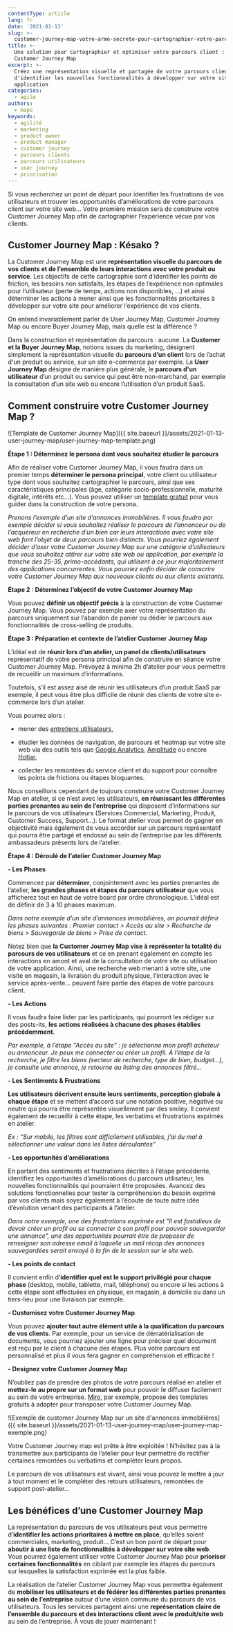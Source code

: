 ```yaml
---
contentType: article
lang: fr
date: '2021-01-13'
slug: >-
  customer-journey-map-votre-arme-secrete-pour-cartographier-votre-parcours-client
title: >-
  Une solution pour cartographier et optimiser votre parcours client : la
  Customer Journey Map
excerpt: >-
  Créez une représentation visuelle et partagée de votre parcours client afin
  d'identifier les nouvelles fonctionnalités à développer sur votre site ou
  application
categories:
  - agile
authors:
  - mapo
keywords:
  - agilité
  - marketing
  - product owner
  - product manager
  - customer journey
  - parcours clients
  - parcours utilisateurs
  - user journey
  - priorisation
---
```


Si vous recherchez un point de départ pour identifier les frustrations de vos utilisateurs et trouver les opportunités d’améliorations de votre parcours client sur votre site web... Votre première mission sera de construire votre Customer Journey Map afin de cartographier l’expérience vécue par vos clients.

## Customer Journey Map : Késako ?

La Customer Journey Map est une **représentation visuelle du parcours de vos clients et de l’ensemble de leurs interactions avec votre produit ou service**. Les objectifs de cette cartographie sont d’identifier les points de friction, les besoins non satisfaits, les étapes de l’expérience non optimales pour l’utilisateur (perte de temps, actions non disponibles, ...) et ainsi déterminer les actions à mener ainsi que les fonctionnalités prioritaires à développer sur votre site pour améliorer l’expérience de vos clients.

On entend invariablement parler de User Journey Map, Customer Journey Map ou encore Buyer Journey Map, mais quelle est la différence ?

Dans la construction et représentation du parcours : aucune. La **Customer et la Buyer Journey Map**, notions issues du marketing, désignent simplement la représentation visuelle du **parcours d’un client** lors de l’achat d'un produit ou service, sur un site e-commerce par exemple. La **User Journey Map** désigne de manière plus générale, le **parcours d'un utilisateur** d’un produit ou service qui peut être non-marchand, par exemple la consultation d’un site web ou encore l’utilisation d’un produit SaaS.

## Comment construire votre Customer Journey Map ?

![Template de Customer Journey Map]({{ site.baseurl }}/assets/2021-01-13-user-journey-map/user-journey-map-template.png)

**Étape 1 : Déterminez le persona dont vous souhaitez étudier le parcours**

Afin de réaliser votre Customer Journey Map, il vous faudra dans un premier temps **déterminer le persona principal**, votre client ou utilisateur type dont vous souhaitez cartographier le parcours, ainsi que ses caractéristiques principales (âge, catégorie socio-professionnelle, maturité digitale, intérêts etc…). Vous pouvez utiliser un [template gratuit](https://xtensio.com/user-persona/) pour vous guider dans la construction de votre persona.

*Prenons l’exemple d’un site d’annonces immobilières. Il vous faudra par exemple décider si vous souhaitez réaliser le parcours de l’annonceur ou de l’acquéreur en recherche d’un bien car leurs interactions avec votre site web font l’objet de deux parcours bien distincts. Vous pourriez également décider d’axer votre Customer Journey Map sur une catégorie d’utilisateurs que vous souhaitez attirer sur votre site web ou application, par exemple la tranche des 25-35, primo-accédants, qui utilisent à ce jour majoritairement des applications concurrentes. Vous pourriez enfin décider de conscrire votre Customer Journey Map aux nouveaux clients ou aux clients existants.*

**Étape 2 : Déterminez l’objectif de votre Customer Journey Map**

Vous pouvez **définir un objectif précis** à la construction de votre Customer Journey Map. Vous pouvez par exemple axer votre représentation du parcours uniquement sur l’abandon de panier ou dédier le parcours aux fonctionnalités de cross-selling de produits.

**Étape 3 : Préparation et contexte de l’atelier Customer Journey Map**

L’idéal est de **réunir lors d’un atelier, un panel de clients/utilisateurs** représentatif de votre persona principal afin de construire en séance votre Customer Journey Map. Prévoyez à minima 2h d’atelier pour vous permettre de recueillir un maximum d’informations.

Toutefois, s’il est assez aisé de réunir les utilisateurs d’un produit SaaS par exemple, il peut vous être plus difficile de réunir des clients de votre site e-commerce lors d’un atelier.

Vous pourrez alors :

- mener des [entretiens utilisateurs](https://blog.eleven-labs.com/fr/mener-entretien-utilisateur-benoit-blanc/),

- étudier les données de navigation, de parcours et heatmap sur votre site web via des outils tels que [Google Analytics](https://analytics.google.com/analytics/web/provision/#/provision), [Amplitude](https://amplitude.com/why-amplitude) ou encore [Hotjar](https://www.hotjar.com/?utm_campaign=HJ-Europe-Branded&utm_source=google&utm_medium=cpc&ads_adid=68694321016&ads_targetid=kwd-301757736238&utm_term=hotjar&keyword=hotjar&matchtype=e&geo=9056143&ads_creative=417642434545&ads_network=g&device=c&adpos=&gclid=Cj0KCQiA6Or_BRC_ARIsAPzuer-tUFomgc0zW2yUcfBOkWdno7p6i36IHZexxgXdwg1SkIjn6sWyLBYaAoZgEALw_wcB),

- collecter les remontées du service client et du support pour connaître les points de frictions ou étapes bloquantes.

Nous conseillons cependant de toujours construire votre Customer Journey Map en atelier, si ce n’est avec les utilisateurs, **en réunissant les différentes parties prenantes au sein de l’entreprise** qui disposent d’informations sur le parcours de vos utilisateurs (Services Commercial, Marketing, Produit, Customer Success, Support...). Le format atelier vous permet de gagner en objectivité mais également de vous accorder sur un parcours représentatif qui pourra être partagé et endossé au sein de l’entreprise par les différents ambassadeurs présents lors de l’atelier.

**Étape 4 : Déroulé de l’atelier Customer Journey Map**

**- Les Phases**

Commencez par **déterminer**, conjointement avec les parties prenantes de l’atelier, **les grandes phases et étapes du parcours utilisateur** que vous afficherez tout en haut de votre board par ordre chronologique. L’idéal est de définir de 3 à 10 phases maximum.

*Dans notre exemple d’un site d’annonces immobilières, on pourrait définir les phases suivantes : *Premier contact > Accès au site > Recherche de biens > Sauvegarde de biens > Prise de contact*.*

Notez bien que **la Customer Journey Map vise à représenter la totalité du parcours de vos utilisateurs** et ce en prenant également en compte les interactions en amont et aval de la consultation de votre site ou utilisation de votre application. Ainsi, une recherche web menant à votre site, une visite en magasin, la livraison du produit physique, l’interaction avec le service après-vente... peuvent faire partie des étapes de votre parcours client.

**- Les Actions**

Il vous faudra faire lister par les participants, qui pourront les rédiger sur des posts-its, **les actions réalisées à chacune des phases établies précédemment**.

*Par exemple, à l’étape "Accès au site" : *je sélectionne mon profil acheteur ou annonceur. Je peux me connecter ou créer un profil. À l’étape de la recherche, je filtre les biens (secteur de recherche, type de bien, budget…), je consulte une annonce, je retourne au listing des annonces filtré*...*

**- Les Sentiments & Frustrations**

**Les utilisateurs décrivent ensuite leurs sentiments, perception globale à chaque étape** et se mettent d’accord sur une notation positive, négative ou neutre qui pourra être représentée visuellement par des smiley. Il convient également de recueillir à cette étape, les verbatims et frustrations exprimés en atelier.

*Ex : “Sur mobile, les filtres sont difficilement utilisables, j’ai du mal à sélectionner une valeur dans les listes déroulantes”*

**- Les opportunités d’améliorations**

En partant des sentiments et frustrations décrites à l’étape précédente, identifiez les opportunités d’améliorations du parcours utilisateur, les nouvelles fonctionnalités qui pourraient être proposées. Avancez des solutions fonctionnelles pour tester la compréhension du besoin exprimé par vos clients mais soyez également à l’écoute de toute autre idée d’évolution venant des participants à l’atelier.

*Dans notre exemple, une des frustrations exprimée est "Il est fastidieux de devoir créer un profil ou se connecter à son profil pour pouvoir sauvegarder une annonce", une des opportunités pourrait être de proposer de renseigner son adresse email à laquelle un mail récap des annonces sauvegardées serait envoyé à la fin de la session sur le site web.*

**- Les points de contact**

Il convient enfin d’**identifier quel est le support privilégié pour chaque phase** (desktop, mobile, tablette, mail, téléphone) ou encore si les actions à cette étape sont effectuées en physique, en magasin, à domicile ou dans un tiers-lieu pour une livraison par exemple.

**- Customisez votre Customer Journey Map**

Vous pouvez **ajouter tout autre élément utile à la qualification du parcours de vos clients**. Par exemple, pour un service de dématérialisation de documents, vous pourriez ajouter une ligne pour préciser quel document est reçu par le client à chacune des étapes. Plus votre parcours est personnalisé et plus il vous fera gagner en compréhension et efficacité !

**- Designez votre Customer Journey Map**

N’oubliez pas de prendre des photos de votre parcours réalisé en atelier et **mettez-le au propre sur un format web** pour pouvoir le diffuser facilement au sein de votre entreprise. [Miro](https://miro.com/), par exemple, propose des templates gratuits à adapter pour transposer votre Customer Journey Map.


![Exemple de customer Journey Map sur un site d'annonces immobilières]({{ site.baseurl }}/assets/2021-01-13-user-journey-map/user-journey-map-exemple.png)


Votre Customer Journey map est prête à être exploitée ! N’hésitez pas à la transmettre aux participants de l’atelier pour leur permettre de rectifier certaines remontées ou verbatims et compléter leurs propos.

Le parcours de vos utilisateurs est vivant, ainsi vous pouvez le mettre à jour à tout moment et le compléter des retours utilisateurs, remontées de support post-atelier...

## Les bénéfices d’une Customer Journey Map

La représentation du parcours de vos utilisateurs peut vous permettre d’**identifier les actions prioritaires à mettre en place**, qu’elles soient commerciales, marketing, produit... C’est un bon point de départ pour **aboutir à une liste de fonctionnalités à développer sur votre site web**. Vous pourrez également utiliser votre Customer Journey Map pour **prioriser certaines fonctionnalités** en ciblant par exemple les étapes du parcours sur lesquelles la satisfaction exprimée est la plus faible.

La réalisation de l’atelier Customer Journey Map vous permettra également de **mobiliser les utilisateurs et de fédérer les différentes parties prenantes au sein de l’entreprise** autour d’une vision commune du parcours de vos utilisateurs. Tous les services partagent ainsi une **représentation claire de l’ensemble du parcours et des interactions client avec le produit/site web** au sein de l’entreprise. À vous de jouer maintenant !
